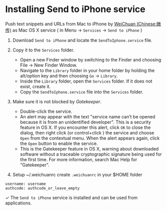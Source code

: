 Installing Send to iPhone service
=================================
Push text snippets and URLs from Mac to iPhone by [WeiChuan (Chinese:微传)](http://weichuan.cn) as Mac OS X service ( in Menu → `Services` → `Send to iPhone` )

1. Download `Send to iPhone` and locate the `SendToIphone.service` file.

2. Copy it to the `Services` folder.	
	* Open a new Finder window by switching to the Finder and choosing File → New Finder Window.
	* Navigate to the `Library` folder in your home folder by holding the alt/option key and then choosing `Go` → `Library`.
	* Inside the `Library` folder, open the `Services` folder. If it does not exist, create it.
	* Copy the `SendToIphone.service` file into the `Services` folder.

3. Make sure it is not blocked by _Gatekeeper_.	

	* Double-click the service.
	* An alert may appear with the text "service name can’t be opened because it is from an unidentified developer". This is a security feature in OS X. If you encounter this alert, click `OK` to close the dialog, then right click (or control+click ) the service and choose `Open` from the contextual menu. When the alert appears again, click the `Open` button to enable the service.
	* This is the Gatekeeper feature in OS X, warning about downloaded software without a traceable cryptographic signature being used for the first time. For more information, search Mac Help for "Gatekeeper".

4. Setup ~/.weichuanrc
create `.weichuanrc` in your $HOME folder
```
username: username
authcode: authcode_or_leave_empty
```
*✓*   The `Send to iPhone` service is installed and can be used from applications.
